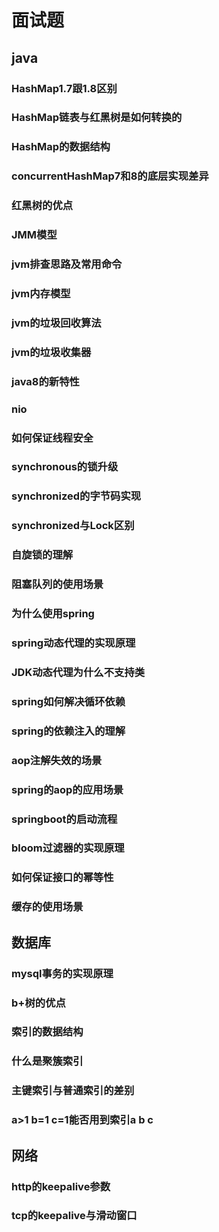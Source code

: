 # 面试题

## java

### HashMap1.7跟1.8区别

### HashMap链表与红黑树是如何转换的

### HashMap的数据结构

### concurrentHashMap7和8的底层实现差异

### 红黑树的优点

### JMM模型

### jvm排查思路及常用命令

### jvm内存模型

### jvm的垃圾回收算法

### jvm的垃圾收集器

### java8的新特性

### nio

### 如何保证线程安全

### synchronous的锁升级

### synchronized的字节码实现

### synchronized与Lock区别

### 自旋锁的理解

### 阻塞队列的使用场景

### 为什么使用spring

### spring动态代理的实现原理

### JDK动态代理为什么不支持类

### spring如何解决循环依赖

### spring的依赖注入的理解

### aop注解失效的场景

### spring的aop的应用场景

### springboot的启动流程

### bloom过滤器的实现原理

### 如何保证接口的幂等性

### 缓存的使用场景

## 数据库

### mysql事务的实现原理

### b+树的优点

### 索引的数据结构  

### 什么是聚簇索引  

### 主键索引与普通索引的差别

### a>1 b=1 c=1能否用到索引a b c

## 网络

### http的keepalive参数

### tcp的keepalive与滑动窗口